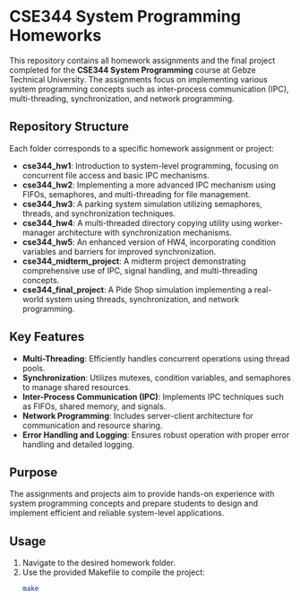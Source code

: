 # CSE344 System Programming Homeworks

This repository contains all homework assignments and the final project completed for the **CSE344 System Programming** course at Gebze Technical University. The assignments focus on implementing various system programming concepts such as inter-process communication (IPC), multi-threading, synchronization, and network programming.

## Repository Structure
Each folder corresponds to a specific homework assignment or project:

- **cse344_hw1**: Introduction to system-level programming, focusing on concurrent file access and basic IPC mechanisms.
- **cse344_hw2**: Implementing a more advanced IPC mechanism using FIFOs, semaphores, and multi-threading for file management.
- **cse344_hw3**: A parking system simulation utilizing semaphores, threads, and synchronization techniques.
- **cse344_hw4**: A multi-threaded directory copying utility using worker-manager architecture with synchronization mechanisms.
- **cse344_hw5**: An enhanced version of HW4, incorporating condition variables and barriers for improved synchronization.
- **cse344_midterm_project**: A midterm project demonstrating comprehensive use of IPC, signal handling, and multi-threading concepts.
- **cse344_final_project**: A Pide Shop simulation implementing a real-world system using threads, synchronization, and network programming.

## Key Features
- **Multi-Threading**: Efficiently handles concurrent operations using thread pools.
- **Synchronization**: Utilizes mutexes, condition variables, and semaphores to manage shared resources.
- **Inter-Process Communication (IPC)**: Implements IPC techniques such as FIFOs, shared memory, and signals.
- **Network Programming**: Includes server-client architecture for communication and resource sharing.
- **Error Handling and Logging**: Ensures robust operation with proper error handling and detailed logging.

## Purpose
The assignments and projects aim to provide hands-on experience with system programming concepts and prepare students to design and implement efficient and reliable system-level applications.

## Usage
1. Navigate to the desired homework folder.
2. Use the provided Makefile to compile the project:
   ```bash
   make
